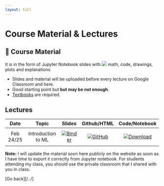 ```yaml
---
layout: full
---
```


# Course Material & Lectures <a name="material"></a>

## 📖 Course Material 

It is in the form of Jupyter Notebook slides with <img src="https://render.githubusercontent.com/render/math?math=\LaTeX"> math, code, drawings, plots and explanations

- Slides and material will be uploaded before every lecture on Google Classroom and here.
 - Good starting point but **but may be not enough**.
 - [Textbooks](textbooks) are required.

## Lectures

**Date**       | **Topic**          | **Slides**        |  **Github/HTML**   |  **Code/Notebook** 
:------------: | :------------:     | :------------:    |:------------: |:------------:
|              |                    |                   |               |   |
 Feb 24/25     | Introduction to ML | [![Binder](https://mybinder.org/badge_logo.svg)](https://mybinder.org/v2/gh/iacopomasi/AI-ML-Unit-2-2022/HEAD?urlpath=/tree/course/01_introduction/01_introduction.ipynb)       | [![GitHub](https://badgen.net/badge/icon/github?icon=github&label)](https://github.com/iacopomasi/AI-ML-Unit-2-2022/blob/main/course/01_introduction/01_introduction.ipynb)  |  [![Download](https://badgen.net/badge/icon/download?icon=terminal&label)](course/01_introduction/01_introduction.ipynb)                  
|              |                    |                   |               |  |                


**Note:** I will update the material soon here publicly on the website as soon as I have time to export it correctly from Jupyter notebook. For students attending my class, you should use the private classroom that I shared with you in class.


[Go back][/../]